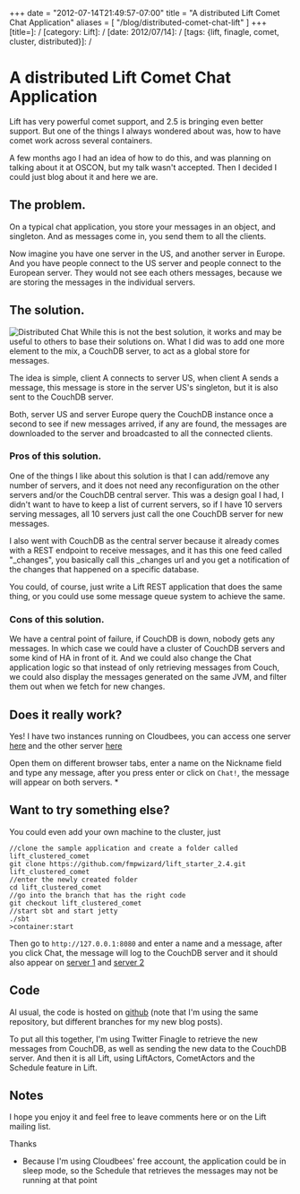 +++
date = "2012-07-14T21:49:57-07:00"
title = "A distributed Lift Comet Chat Application"
aliases = [
	"/blog/distributed-comet-chat-lift"
]
+++
[title=]: /
[category: Lift]: /
[date: 2012/07/14]: /
[tags: {lift, finagle, comet, cluster, distributed}]: /

# A distributed Lift Comet Chat Application
Lift has very powerful comet support, and 2.5 is bringing even better support. But one of the things I always wondered about was, how to have comet work across several containers.

A few months ago I had an idea of how to do this, and was planning on talking about it at OSCON, but my talk wasn't accepted. Then I decided I could just blog about it and here we are.

## The problem.
On a typical chat application, you store your messages in an object, and singleton. And as messages come in, you send them to all the clients.

Now imagine you have one server in the US, and another server in Europe. And you have people connect to the US server and people connect to the European server. They would not see each others messages, because we are storing the messages in the individual servers.

## The solution.
![Distributed Chat](https://dl.dropbox.com/s/eplqjhmwkxdi4a4/distributed-comet-chat.png)
While this is not the best solution, it works and may be useful to others to base their solutions on. What I did was to add one more element to the mix, a CouchDB server, to act as a global store for messages.

The idea is simple, client A connects to server US, when client A sends a message, this message is store in the server US's singleton, but it is also sent to the CouchDB server.

Both, server US and server Europe query the CouchDB instance once a second to see if new messages arrived, if any are found, the messages are downloaded to the server and broadcasted to all the connected clients.

### Pros of this solution.
One of the things I like about this solution is that I can add/remove any number of servers, and it does not need any reconfiguration on the other servers and/or the CouchDB central server. This was a design goal I had, I didn't want to have to keep a list of current servers, so if I have 10 servers serving messages, all 10 servers just call the one CouchDB server for new messages.

I also went with CouchDB as the central server because it already comes with a REST endpoint to receive messages, and it has this one feed called "_changes", you basically call this _changes url and you get a notification of the changes that happened on a specific database.

You could, of course, just write a Lift REST application that does the same thing, or you could use some message queue system to achieve the same.

### Cons of this solution.
We have a central point of failure, if CouchDB is down, nobody gets any messages. In which case we could have a cluster of CouchDB servers and some kind of HA in front of it. And we could also change the Chat application logic so that instead of only retrieving messages from Couch, we could also display the messages generated on the same JVM, and filter them out when we fetch for new changes.

## Does it really work?
Yes! I have two instances running on Cloudbees, you can access one server [here](http://lift-comet.fmpwizard.cloudbees.net/) and the other server [here](http://lift-comet-2.fmpwizard.cloudbees.net/)

Open them on different browser tabs, enter a name on the Nickname field and type any message, after you press enter or click on `Chat!`, the message will appear on both servers.  *



## Want to try something else?
You could even add your own machine to the cluster, just

    //clone the sample application and create a folder called lift_clustered_comet
    git clone https://github.com/fmpwizard/lift_starter_2.4.git  lift_clustered_comet
    //enter the newly created folder
    cd lift_clustered_comet
    //go into the branch that has the right code
    git checkout lift_clustered_comet
    //start sbt and start jetty
    ./sbt
    >container:start

Then go to `http://127.0.0.1:8080` and enter a name and a message, after you click Chat, the message will log to the CouchDB server and it should also appear on [server 1](http://lift-comet.fmpwizard.cloudbees.net/) and [server 2](http://lift-comet-2.fmpwizard.cloudbees.net/)    

## Code
Al usual, the code is hosted on [github](https://github.com/fmpwizard/lift_starter_2.4/tree/lift_clustered_comet/src/main/scala/com/fmpwizard) (note that I'm using the same repository, but different branches for my new blog posts).

To put all this together, I'm using Twitter Finagle to retrieve the new messages from CouchDB, as well as sending the new data to the CouchDB server. And then it is all Lift, using LiftActors, CometActors and the Schedule feature in Lift.

## Notes
I hope you enjoy it and feel free to leave comments here or on the Lift mailing list.

Thanks


* Because I'm using Cloudbees' free account, the application could be in sleep mode, so the Schedule that retrieves the messages may not be running at that point
